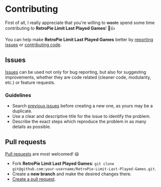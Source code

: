 # Contributing

First of all, I really appreciate that you're willing to ~~waste~~ spend some time contributing to **RetroPie Limit Last Played Games**! 🎉👍

You can help make **RetroPie Limit Last Played Games** better by [reporting issues](#issues) or [contributing code](#pull-requests).

## Issues

[Issues](https://github.com/hiulit/RetroPie-Limit-Last-Played-Games/issues) can be used not only for bug reporting, but also for suggesting improvements, whether they are code related (cleaner code, modularity, etc.) or feature requests.

### Guidelines

* Search [previous issues](https://github.com/hiulit/RetroPie-Limit-Last-Played-Games/issues?utf8=%E2%9C%93&q=is%3Aissue) before creating a new one, as yours may be a duplicate.
* Use a clear and descriptive title for the issue to identify the problem.
* Describe the exact steps which reproduce the problem in as many details as possible.

## Pull requests

[Pull requests](https://help.github.com/articles/creating-a-pull-request/) are most welcomed! 😃

* Fork **RetroPie Limit Last Played Games**: `git clone git@github.com:your-username/RetroPie-Limit-Last-Played-Games.git`.
* Create a **new branch** and make the desired changes there.
* [Create a pull request](https://github.com/hiulit/RetroPie-Limit-Last-Played-Games/pulls).
